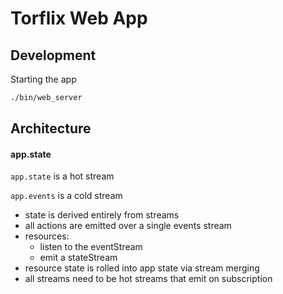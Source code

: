 # Torflix Web App

## Development

Starting the app

```sh
./bin/web_server
```

## Architecture


#### app.state

`app.state` is a hot stream

`app.events` is a cold stream



- state is derived entirely from streams
- all actions are emitted over a single events stream
- resources:
  - listen to the eventStream
  - emit a stateStream
- resource state is rolled into app state via stream merging
- all streams need to be hot streams that emit on subscription



